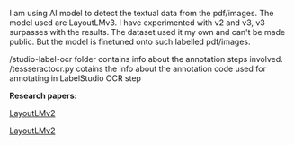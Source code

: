 I am using AI model to detect the textual data from the pdf/images. 
The model used are LayoutLMv3. I have experimented with v2 and v3, v3 surpasses with the results. 
The dataset used it my own and can't be made public. But the model is finetuned onto such labelled pdf/images. 

/studio-label-ocr folder contains info about the annotation steps involved. 
/tessseractocr.py cotains the info about the annotation code used for annotating in LabelStudio OCR step

**Research papers:** 

[LayoutLMv2](https://paperswithcode.com/paper/layoutlmv2-multi-modal-pre-training-for)

[LayoutLMv2](https://arxiv.org/abs/2204.08387)